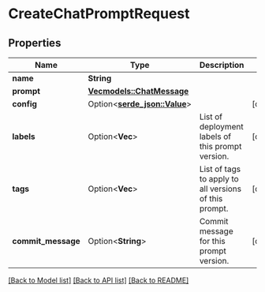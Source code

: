 # CreateChatPromptRequest

## Properties

Name | Type | Description | Notes
------------ | ------------- | ------------- | -------------
**name** | **String** |  | 
**prompt** | [**Vec<models::ChatMessage>**](ChatMessage.md) |  | 
**config** | Option<[**serde_json::Value**](.md)> |  | [optional]
**labels** | Option<**Vec<String>**> | List of deployment labels of this prompt version. | [optional]
**tags** | Option<**Vec<String>**> | List of tags to apply to all versions of this prompt. | [optional]
**commit_message** | Option<**String**> | Commit message for this prompt version. | [optional]

[[Back to Model list]](../README.md#documentation-for-models) [[Back to API list]](../README.md#documentation-for-api-endpoints) [[Back to README]](../README.md)


